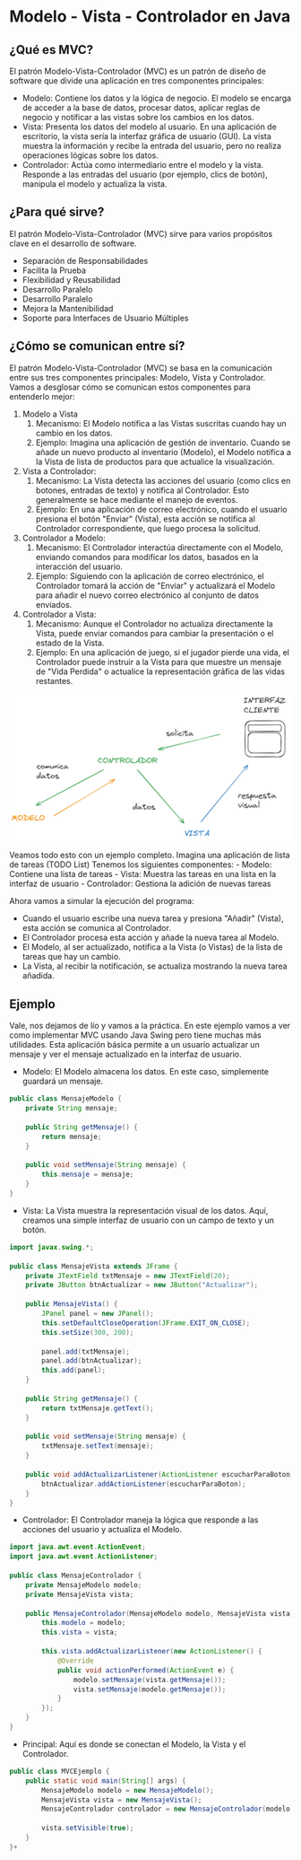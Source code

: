 # Modelo - Vista - Controlador en Java

## ¿Qué es MVC?

El patrón Modelo-Vista-Controlador (MVC) es un patrón de diseño de software que divide una aplicación en tres componentes principales:

- Modelo:
  Contiene los datos y la lógica de negocio. El modelo se encarga de acceder a la base de datos, procesar datos, aplicar reglas de negocio y notificar a las vistas sobre los cambios en los datos.
- Vista:
  Presenta los datos del modelo al usuario. En una aplicación de escritorio, la vista sería la interfaz gráfica de usuario (GUI). La vista muestra la información y recibe la entrada del usuario, pero no realiza operaciones lógicas sobre los datos.
- Controlador:
  Actúa como intermediario entre el modelo y la vista. Responde a las entradas del usuario (por ejemplo, clics de botón), manipula el modelo y actualiza la vista.  

## ¿Para qué sirve?

El patrón Modelo-Vista-Controlador (MVC) sirve para varios propósitos clave en el desarrollo de software.

- Separación de Responsabilidades
- Facilita la Prueba
- Flexibilidad y Reusabilidad
- Desarrollo Paralelo
- Desarrollo Paralelo
- Mejora la Mantenibilidad
- Soporte para Interfaces de Usuario Múltiples

## ¿Cómo se comunican entre sí?

El patrón Modelo-Vista-Controlador (MVC) se basa en la comunicación entre sus tres componentes principales: Modelo, Vista y Controlador. Vamos a desglosar cómo se comunican estos componentes para entenderlo mejor:

1. Modelo a Vista
   1. Mecanismo: El Modelo notifica a las Vistas suscritas cuando hay un cambio en los datos.
   2. Ejemplo: Imagina una aplicación de gestión de inventario. Cuando se añade un nuevo producto al inventario (Modelo), el Modelo notifica a la Vista de lista de productos para que actualice la visualización.
2. Vista a Controlador:
   1. Mecanismo: La Vista detecta las acciones del usuario (como clics en botones, entradas de texto) y notifica al Controlador. Esto generalmente se hace mediante el manejo de eventos.
   2. Ejemplo: En una aplicación de correo electrónico, cuando el usuario presiona el botón "Enviar" (Vista), esta acción se notifica al Controlador correspondiente, que luego procesa la solicitud.
3. Controlador a Modelo:
   1. Mecanismo: El Controlador interactúa directamente con el Modelo, enviando comandos para modificar los datos, basados en la interacción del usuario.
   2. Ejemplo: Siguiendo con la aplicación de correo electrónico, el Controlador tomará la acción de "Enviar" y actualizará el Modelo para añadir el nuevo correo electrónico al conjunto de datos enviados.
4. Controlador a Vista:
   1. Mecanismo: Aunque el Controlador no actualiza directamente la Vista, puede enviar comandos para cambiar la presentación o el estado de la Vista.
   2. Ejemplo: En una aplicación de juego, si el jugador pierde una vida, el Controlador puede instruir a la Vista para que muestre un mensaje de "Vida Perdida" o actualice la representación gráfica de las vidas restantes.

![imagen-mvc](../../../img/mvc.png)

Veamos todo esto con un ejemplo completo. Imagina una aplicación de lista de tareas (TODO List)
Tenemos los siguientes componentes:
    - Modelo: Contiene una lista de tareas
    - Vista: Muestra las tareas en una lista en la interfaz de usuario
    - Controlador: Gestiona la adición de nuevas tareas

Ahora vamos a simular la ejecución del programa:

- Cuando el usuario escribe una nueva tarea y presiona "Añadir" (Vista), esta acción se comunica al Controlador.
- El Controlador procesa esta acción y añade la nueva tarea al Modelo.
- El Modelo, al ser actualizado, notifica a la Vista (o Vistas) de la lista de tareas que hay un cambio.
- La Vista, al recibir la notificación, se actualiza mostrando la nueva tarea añadida.

## Ejemplo

Vale, nos dejamos de lío y vamos a la práctica. En este ejemplo vamos a ver como implementar MVC usando Java Swing pero tiene muchas más utilidades.
Esta aplicación básica permite a un usuario actualizar un mensaje y ver el mensaje actualizado en la interfaz de usuario. 

- Modelo: El Modelo almacena los datos. En este caso, simplemente guardará un mensaje.

~~~java
public class MensajeModelo {
    private String mensaje;

    public String getMensaje() {
        return mensaje;
    }

    public void setMensaje(String mensaje) {
        this.mensaje = mensaje;
    }
}
~~~

- Vista: La Vista muestra la representación visual de los datos. Aquí, creamos una simple interfaz de usuario con un campo de texto y un botón.

~~~java
import javax.swing.*;

public class MensajeVista extends JFrame {
    private JTextField txtMensaje = new JTextField(20);
    private JButton btnActualizar = new JButton("Actualizar");

    public MensajeVista() {
        JPanel panel = new JPanel();
        this.setDefaultCloseOperation(JFrame.EXIT_ON_CLOSE);
        this.setSize(300, 200);

        panel.add(txtMensaje);
        panel.add(btnActualizar);
        this.add(panel);
    }

    public String getMensaje() {
        return txtMensaje.getText();
    }

    public void setMensaje(String mensaje) {
        txtMensaje.setText(mensaje);
    }

    public void addActualizarListener(ActionListener escucharParaBoton) {
        btnActualizar.addActionListener(escucharParaBoton);
    }
}
~~~

- Controlador: El Controlador maneja la lógica que responde a las acciones del usuario y actualiza el Modelo.

~~~java
import java.awt.event.ActionEvent;
import java.awt.event.ActionListener;

public class MensajeControlador {
    private MensajeModelo modelo;
    private MensajeVista vista;

    public MensajeControlador(MensajeModelo modelo, MensajeVista vista) {
        this.modelo = modelo;
        this.vista = vista;

        this.vista.addActualizarListener(new ActionListener() {
            @Override
            public void actionPerformed(ActionEvent e) {
                modelo.setMensaje(vista.getMensaje());
                vista.setMensaje(modelo.getMensaje());
            }
        });
    }
}
~~~

- Principal: Aquí es donde se conectan el Modelo, la Vista y el Controlador.

~~~java
public class MVCEjemplo {
    public static void main(String[] args) {
        MensajeModelo modelo = new MensajeModelo();
        MensajeVista vista = new MensajeVista();
        MensajeControlador controlador = new MensajeControlador(modelo, vista);

        vista.setVisible(true);
    }
}+
~~~
